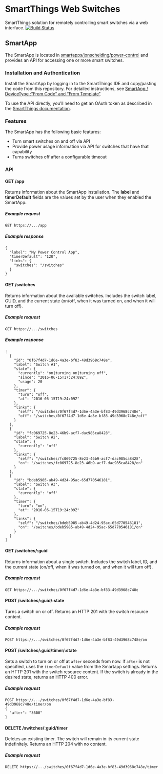 # SmartThings Web Switches
SmartThings solution for remotely controlling smart switches via a web interface.
[![Build Status](https://travis-ci.org/jonscheiding/st-web-switches.svg?branch=master)](https://travis-ci.org/jonscheiding/st-web-switches)
## SmartApp

  The SmartApp is located in [smartapps/jonscheiding/power-control](smartapps/jonscheiding/power-control) and provides an API for accessing one or more smart switches.

### Installation and Authentication

Install the SmartApp by logging in to the SmartThings IDE and copy/pasting the code from this repository.  For detailed instructions, see [SmartApp / DeviceType :”From Code” and “From Template”](https://community.smartthings.com/t/smartapp-devicetype-from-code-and-from-template/11255).

To use the API directly, you'll need to get an OAuth token as described in the [SmartThings documentation](http://docs.smartthings.com/en/latest/smartapp-web-services-developers-guide/authorization.html).

### Features

The SmartApp has the following basic features:

* Turn smart switches on and off via API
* Provide power usage information via API for switches that have that capability
* Turns switches off after a configurable timeout

### API
#### GET /app
Returns information about the SmartApp installation.  The **label** and **timerDefault** fields are the values set by the user when they enabled the SmartApp.
##### Example request
    GET https://.../app
##### Example response
    {
      "label": "My Power Control App",
      "timerDefault": "120",
      "links": {
        "switches": "/switches"
      }
    }
    
#### GET /switches
Returns information about the available switches.  Includes the switch label, GUID, and the current state (on/off, when it was turned on, and when it will turn off).
##### Example request
    GET https://.../switches
##### Example response
    [
      {
        "id": "0f67f4d7-1d6e-4a3e-bf83-49d3968c748e",
        "label": "Switch #1",
        "state": {
          "currently": "on|turning on|turning off",
          "since": "2016-06-15T17:24:09Z",
          "usage": 20
        },
        "timer": {
          "turn": "off",
          "at": "2016-06-15T19:24:09Z"
        },
        "links": {
          "self": "/switches/0f67f4d7-1d6e-4a3e-bf83-49d3968c748e",
          "off": "/switches/0f67f4d7-1d6e-4a3e-bf83-49d3968c748e/off"
        }
      },
      {
        "id": "fc069725-8e23-46b9-acf7-dac985ca8428",
        "label": "Switch #2",
        "state": {
          "currently": "off"
        },
        "links": {
          "self": "/switches/fc069725-8e23-46b9-acf7-dac985ca8428",
          "on": "/switches/fc069725-8e23-46b9-acf7-dac985ca8428/on"
        }
      },
      {
        "id": "bdeb5985-ab49-4d24-95ac-65d770546181",
        "label": "Switch #3",
        "state": {
          "currently": "off"
        },
        "timer": {
          "turn": "on",
          "at": "2016-06-15T19:24:09Z"
        },
        "links": {
          "self": "/switches/bdeb5985-ab49-4d24-95ac-65d770546181",
          "on": "/switches/bdeb5985-ab49-4d24-95ac-65d770546181/on"
        }
      }
    ]
 
#### GET /switches/:guid 
Returns information about a single switch.  Includes the switch label, ID, and the current state (on/off, when it was turned on, and when it will turn off).
##### Example request
    GET https://.../switches/0f67f4d7-1d6e-4a3e-bf83-49d3968c748e
    
#### POST /switches/:guid/:state
Turns a switch on or off.  Returns an HTTP 201 with the switch resource content.
##### Example request
    POST https://.../switches/0f67f4d7-1d6e-4a3e-bf83-49d3968c748e/on

#### POST /switches/:guid/timer/:state
Sets a switch to turn on or off at `after` seconds from now.  If `after` is not specified, uses the `timerDefault` value from the Smartapp settings.  Returns an HTTP 201 with the switch resource content.  If the switch is already in the desired state, returns an HTTP 400 error.
##### Example request
    POST https://.../switches/0f67f4d7-1d6e-4a3e-bf83-49d3968c748e/timer/on
    {
      "after": "3600"
    }
    
#### DELETE /switches/:guid/timer
Deletes an existing timer.  The switch will remain in its current state indefinitely.  Returns an HTTP 204 with no content.
##### Example request
    DELETE https://.../switches/0f67f4d7-1d6e-4a3e-bf83-49d3968c748e/timer
   
